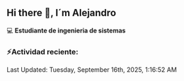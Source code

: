 ## Hi there 👋, I´m Alejandro

:computer: **Estudiante de ingenieria de sistemas**

### ⚡Actividad reciente:
<!--RECENT_ACTIVITY:start-->
<!--RECENT_ACTIVITY:end-->
<!--RECENT_ACTIVITY:last_update-->
Last Updated: Tuesday, September 16th, 2025, 1:16:52 AM
<!--RECENT_ACTIVITY:last_update_end-->

<!--
**Alejandro2745/Alejandro2745** is a ✨ _special_ ✨ repository because its `README.md` (this file) appears on your GitHub profile.

Here are some ideas to get you started:

- 🔭 I’m currently working on ...
- 🌱 I’m currently learning ...
- 👯 I’m looking to collaborate on ...
- 🤔 I’m looking for help with ...
- 💬 Ask me about ...
- 📫 How to reach me: ...
- 😄 Pronouns: ...
- ⚡ Fun fact: ...
-->

